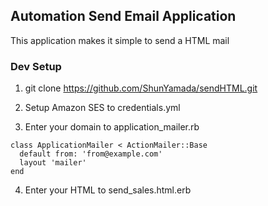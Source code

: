 ## Automation Send Email Application

This application makes it simple to send a HTML mail

### Dev Setup

1. git clone https://github.com/ShunYamada/sendHTML.git

2. Setup Amazon SES to credentials.yml

3. Enter your domain to application_mailer.rb

```
class ApplicationMailer < ActionMailer::Base
  default from: 'from@example.com'
  layout 'mailer'
end
```

4. Enter your HTML to send_sales.html.erb

